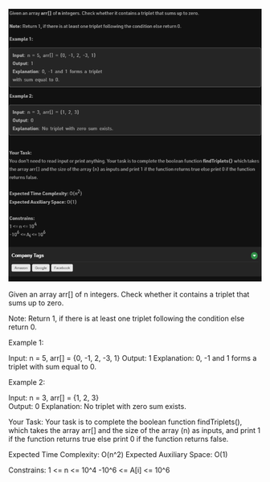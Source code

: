 ![Alt text](day1.png)

Given an array arr[] of n integers. Check whether it contains a triplet that sums up to zero. 

Note: Return 1, if there is at least one triplet following the condition else return 0.

Example 1:

Input: n = 5, arr[] = {0, -1, 2, -3, 1}
Output: 1
Explanation: 0, -1 and 1 forms a triplet 
with sum equal to 0.

Example 2:
 
Input: n = 3, arr[] = {1, 2, 3}                      
Output: 0
Explanation: No triplet with zero sum exists.

Your Task:
Your task is to complete the boolean function findTriplets(),                                      
which takes the array arr[] and the size of the array (n) as inputs,
and print 1 if the function returns true else print 0 if the function returns false.

Expected Time Complexity: O(n^2)
Expected Auxiliary Space: O(1)

Constrains:
1 <= n <= 10^4
-10^6 <= A[i] <= 10^6
